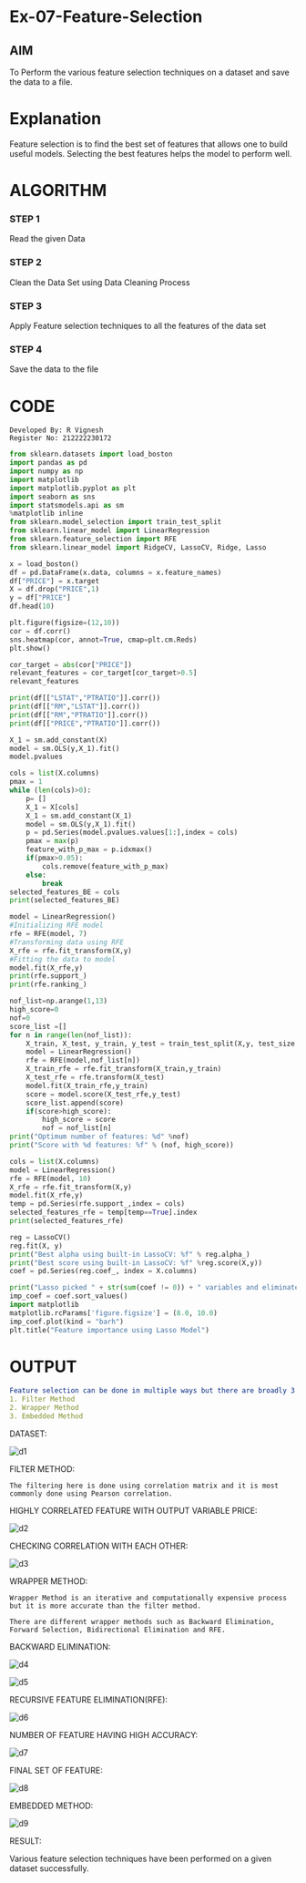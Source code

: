 # Ex-07-Feature-Selection
## AIM
To Perform the various feature selection techniques on a dataset and save the data to a file. 

# Explanation
Feature selection is to find the best set of features that allows one to build useful models.
Selecting the best features helps the model to perform well. 

# ALGORITHM
### STEP 1
Read the given Data
### STEP 2
Clean the Data Set using Data Cleaning Process
### STEP 3
Apply Feature selection techniques to all the features of the data set
### STEP 4
Save the data to the file


# CODE
```
Developed By: R Vignesh
Register No: 212222230172
```
```python
from sklearn.datasets import load_boston
import pandas as pd
import numpy as np
import matplotlib
import matplotlib.pyplot as plt
import seaborn as sns
import statsmodels.api as sm
%matplotlib inline
from sklearn.model_selection import train_test_split
from sklearn.linear_model import LinearRegression
from sklearn.feature_selection import RFE
from sklearn.linear_model import RidgeCV, LassoCV, Ridge, Lasso
```
```python
x = load_boston()
df = pd.DataFrame(x.data, columns = x.feature_names)
df["PRICE"] = x.target
X = df.drop("PRICE",1) 
y = df["PRICE"]          
df.head(10)
```
```python
plt.figure(figsize=(12,10))
cor = df.corr()
sns.heatmap(cor, annot=True, cmap=plt.cm.Reds)
plt.show()
```
```python
cor_target = abs(cor["PRICE"])
relevant_features = cor_target[cor_target>0.5]
relevant_features
```
```python
print(df[["LSTAT","PTRATIO"]].corr())
print(df[["RM","LSTAT"]].corr())
print(df[["RM","PTRATIO"]].corr())
print(df[["PRICE","PTRATIO"]].corr())
```
```python
X_1 = sm.add_constant(X)
model = sm.OLS(y,X_1).fit()
model.pvalues
```
```python
cols = list(X.columns)
pmax = 1
while (len(cols)>0):
    p= []
    X_1 = X[cols]
    X_1 = sm.add_constant(X_1)
    model = sm.OLS(y,X_1).fit()
    p = pd.Series(model.pvalues.values[1:],index = cols)      
    pmax = max(p)
    feature_with_p_max = p.idxmax()
    if(pmax>0.05):
        cols.remove(feature_with_p_max)
    else:
        break
selected_features_BE = cols
print(selected_features_BE)
```
```python
model = LinearRegression()
#Initializing RFE model
rfe = RFE(model, 7)
#Transforming data using RFE
X_rfe = rfe.fit_transform(X,y)  
#Fitting the data to model
model.fit(X_rfe,y)
print(rfe.support_)
print(rfe.ranking_)
```
```python
nof_list=np.arange(1,13)            
high_score=0
nof=0           
score_list =[]
for n in range(len(nof_list)):
    X_train, X_test, y_train, y_test = train_test_split(X,y, test_size = 0.3, random_state = 0)
    model = LinearRegression()
    rfe = RFE(model,nof_list[n])
    X_train_rfe = rfe.fit_transform(X_train,y_train)
    X_test_rfe = rfe.transform(X_test)
    model.fit(X_train_rfe,y_train)
    score = model.score(X_test_rfe,y_test)
    score_list.append(score)
    if(score>high_score):
        high_score = score
        nof = nof_list[n]
print("Optimum number of features: %d" %nof)
print("Score with %d features: %f" % (nof, high_score))
```
```python
cols = list(X.columns)
model = LinearRegression()
rfe = RFE(model, 10)             
X_rfe = rfe.fit_transform(X,y)  
model.fit(X_rfe,y)              
temp = pd.Series(rfe.support_,index = cols)
selected_features_rfe = temp[temp==True].index
print(selected_features_rfe)
```
```python
reg = LassoCV()
reg.fit(X, y)
print("Best alpha using built-in LassoCV: %f" % reg.alpha_)
print("Best score using built-in LassoCV: %f" %reg.score(X,y))
coef = pd.Series(reg.coef_, index = X.columns)
```
```python
print("Lasso picked " + str(sum(coef != 0)) + " variables and eliminated the other " +  str(sum(coef == 0)) + " variables")
imp_coef = coef.sort_values()
import matplotlib
matplotlib.rcParams['figure.figsize'] = (8.0, 10.0)
imp_coef.plot(kind = "barh")
plt.title("Feature importance using Lasso Model")
```
# OUTPUT

```yaml
Feature selection can be done in multiple ways but there are broadly 3 categories of it:
1. Filter Method
2. Wrapper Method
3. Embedded Method
```

DATASET:

![d1](https://user-images.githubusercontent.com/119559844/234180495-7ac5423e-bbcb-4f23-9fbd-e2e0213e8c7c.png)

FILTER METHOD:
```
The filtering here is done using correlation matrix and it is most commonly done using Pearson correlation.
```
HIGHLY CORRELATED FEATURE WITH OUTPUT VARIABLE PRICE:

![d2 ](https://user-images.githubusercontent.com/119559844/234180584-bd55abbe-3f20-4b7b-8748-871fb841063a.png)

CHECKING CORRELATION WITH EACH OTHER:

![d3 ](https://user-images.githubusercontent.com/119559844/234180593-46ca847e-eea2-4d2a-b3fe-2c0afccdbc25.png)

WRAPPER METHOD:

```
Wrapper Method is an iterative and computationally expensive process but it is more accurate than the filter method.

There are different wrapper methods such as Backward Elimination, Forward Selection, Bidirectional Elimination and RFE.
```
BACKWARD ELIMINATION:

![d4](https://user-images.githubusercontent.com/119559844/234180602-2a9effbc-7fdd-492a-bc5b-6ce830880990.png)

![d5](https://user-images.githubusercontent.com/119559844/234180613-3eb9cec5-43e2-43fc-9bd3-0b7a66c4bb20.png)

RECURSIVE FEATURE ELIMINATION(RFE):

![d6](https://user-images.githubusercontent.com/119559844/234180624-16e2d1dc-8371-4766-9f50-932fa8264c50.png)

NUMBER OF FEATURE HAVING HIGH ACCURACY:

![d7](https://user-images.githubusercontent.com/119559844/234180627-2a86e228-9d2f-40de-ae60-3825826dfd8d.png)

FINAL SET OF FEATURE:

![d8](https://user-images.githubusercontent.com/119559844/234180638-beaa20ed-a6a5-4303-b5e0-6e601a53a9ae.png)

EMBEDDED METHOD:

![d9](https://user-images.githubusercontent.com/119559844/234180646-6198293f-0ece-4861-80eb-2d937eed6ea1.png)



RESULT:

Various feature selection techniques have been performed on a given dataset successfully.
